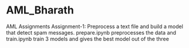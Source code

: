 # AML_Bharath
AML Assignments
Assignment-1: Preprocess a text file and build a model that detect spam messages. prepare.ipynb preprocesses the data and train.ipynb train 3 models and gives the best model out of the three
